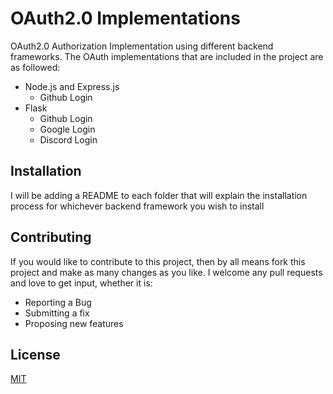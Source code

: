 
# OAuth2.0 Implementations

OAuth2.0 Authorization Implementation using different backend frameworks. The OAuth implementations that are included in the project are as followed:

- Node.js and Express.js
	- Github Login
- Flask
	- Github Login
	- Google Login
	- Discord Login


## Installation

I will be adding a README to each folder that will explain the installation process for whichever backend framework you wish to install 


## Contributing

If you would like to contribute to this project, then by all means fork this project and make as many changes as you like. I welcome any pull requests and love to get input, whether it is:

- Reporting a Bug
- Submitting a fix
- Proposing new features
  

## License

[MIT](https://choosealicense.com/licenses/mit/)
